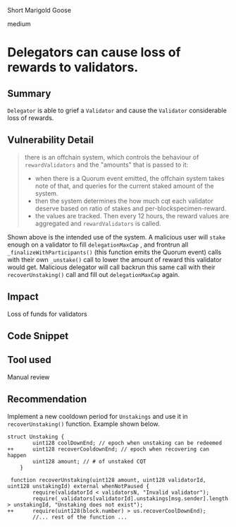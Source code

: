 Short Marigold Goose

medium

# Delegators can cause loss of rewards to validators.

## Summary

`Delegator` is able to grief a `Validator` and cause the `Validator` considerable loss of rewards.

## Vulnerability Detail

> there is an offchain system, which controls the behaviour of `rewardValidators` and the "amounts" that is passed to it:
> 
> - when there is a Quorum event emitted, the offchain system takes note of that, and queries for the current staked amount of the system.
> - then the system determines the how much cqt each validator deserve based on ratio of stakes and per-blockspecimen-reward.
> - the values are tracked. Then every 12 hours, the reward values are aggregated and `rewardValidators` is called.

Shown above is the intended use of the system. A malicious user will `stake` enough on a validator to fill `delegationMaxCap` , and frontrun all `_finalizeWithParticipants()` (this function emits the Quorum event) calls with their own `_unstake()` call to lower the amount of reward this validator would get. Malicious delegator will call backrun this same call with their `recoverUnstaking()` call and fill out `delegationMaxCap` again.

## Impact

Loss of funds for validators

## Code Snippet

## Tool used

Manual review

## Recommendation

Implement a new cooldown period for `Unstakings` and use it in `recoverUnstaking()` function. Example shown below.

```solidity
struct Unstaking {
        uint128 coolDownEnd; // epoch when unstaking can be redeemed
++      uint128 recoverCooldownEnd; // epoch when recovering can happen 
        uint128 amount; // # of unstaked CQT
    }
```

```solidity
 function recoverUnstaking(uint128 amount, uint128 validatorId, uint128 unstakingId) external whenNotPaused {
        require(validatorId < validatorsN, "Invalid validator");
        require(_validators[validatorId].unstakings[msg.sender].length > unstakingId, "Unstaking does not exist");
++      require(uint128(block.number) > us.recoverCoolDownEnd);
        //... rest of the function ...
```

